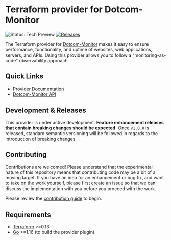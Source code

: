 # Terraform provider for Dotcom-Monitor

![Status: Tech Preview](https://img.shields.io/badge/status-experimental-yellow) 
[![Releases](https://img.shields.io/github/v/release/rymancl/terraform-provider-dotcommonitor.svg)](https://github.com/rymancl/terraform-provider-dotcommonitor/releases)

The Terraform provider for [Dotcom-Monitor](https://www.dotcom-monitor.com) makes it easy to ensure performance, functionality, and uptime of websites, web applications, servers, and APIs. Using this provider allows you to follow a "monitoring-as-code" observability approach.

## Quick Links
* [Provider Documentation](https://registry.terraform.io/providers/rymancl/dotcommonitor/latest/docs)
* [Dotcom-Monitor API](https://wiki.dotcom-monitor.com/knowledge-base/getting-started-with-the-api)

## Development & Releases
This provider is under active development. **Feature enhancement releases that contain breaking changes should be expected.** Once `v1.0.0` is released, standard semantic versioning will be followed in regards to the introduction of breaking changes.

## Contributing
Contributions are welcomed! Please understand that the experimental nature of this repository means that contributing code may be a bit of a moving target. If you have an idea for an enhancement or bug fix, and want to take on the work yourself, please first [create an issue](https://github.com/rymancl/terraform-provider-dotcommonitor/issues/new) so that we can discuss the implementation with you before you proceed with the work.

Please review the [contribution guide](_about/CONTRIBUTING.md) to begin.

## Requirements
* [Terraform](https://www.terraform.io/downloads.html) >=0.13
* [Go](https://golang.org/doc/install) >=1.16 (to build the provider plugin)
